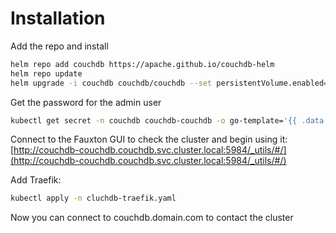 # Installation

Add the repo and install

```bash
helm repo add couchdb https://apache.github.io/couchdb-helm
helm repo update
helm upgrade -i couchdb couchdb/couchdb --set persistentVolume.enabled=true --set persistentVolume.storageClass=longhorn-r1 --set couchdbConfig.chttpd.require_valid_user=true --set prometheusPort.enabled=true --set couchdbConfig.couchdb.uuid=90486a5d-b089-4356-8c1a-4f99fe63cb13 --namespace couchdb --create-namespace
```

Get the password for the admin user

```bash
kubectl get secret -n couchdb couchdb-couchdb -o go-template='{{ .data.adminPassword }}' | base64 -d
```

Connect to the Fauxton GUI to check the cluster and begin using it: [http://couchdb-couchdb.couchdb.svc.cluster.local:5984/_utils/#/](http://couchdb-couchdb.couchdb.svc.cluster.local:5984/_utils/#/)

Add Traefik:

```bash
kubectl apply -n cluchdb-traefik.yaml
```

Now you can connect to couchdb.domain.com to contact the cluster
